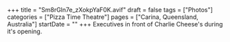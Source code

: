 +++
title = "Sm8rGln7e_zXokpYaF0K.avif"
draft = false
tags = ["Photos"]
categories = ["Pizza Time Theatre"]
pages = ["Carina, Queensland, Australia"]
startDate = ""
+++
Executives in front of Charlie Cheese's during it's opening.
